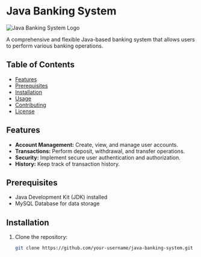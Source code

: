 # Java Banking System

![Java Banking System Logo](url_to_logo.png)

A comprehensive and flexible Java-based banking system that allows users to perform various banking operations.

## Table of Contents

- [Features](#features)
- [Prerequisites](#prerequisites)
- [Installation](#installation)
- [Usage](#usage)
- [Contributing](#contributing)
- [License](#license)

## Features

- **Account Management:** Create, view, and manage user accounts.
- **Transactions:** Perform deposit, withdrawal, and transfer operations.
- **Security:** Implement secure user authentication and authorization.
- **History:** Keep track of transaction history.

## Prerequisites

- Java Development Kit (JDK) installed
- MySQL Database for data storage

## Installation

1. Clone the repository:

   ```bash
   git clone https://github.com/your-username/java-banking-system.git
